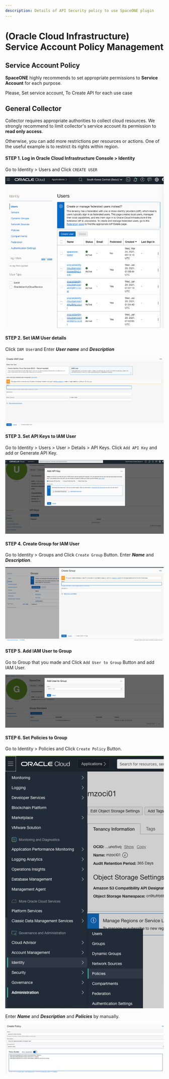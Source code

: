 ```yaml
---
description: Details of API Security policy to use SpaceONE plugin
---
```


# \(Oracle Cloud Infrastructure\) Service Account Policy Management

## Service Account Policy

**SpaceONE** highly recommends to set appropriate permissions to **Service Account** for each purpose. 

Please, Set service account,  To Create API for each use case



## General Collector 

Collector requires appropriate authorities to collect cloud resources. We strongly recommend to limit collector's service account its permission to **read only access**. 

Otherwise, you can add more restrictions per resources or actions. One of the useful example is to restrict its rights within region.

#### STEP 1. Log in Oracle Cloud Infrastructure Console &gt; Identity

Go to Identity &gt; Users and Click   `CREATE USER`

![](../../.gitbook/assets/create_user_button.png)

#### STEP 2. Set IAM User details

Click  `IAM User`and Enter  _**User name**_ and _**Description**_ 

![](../../.gitbook/assets/create_iam_user.png)

#### STEP 3. Set API Keys to IAM User 

Go to Identity &gt; Users &gt; User &gt; Details &gt; API Keys. Click  `Add API Key`  and add or Generate API Key. 

![](../../.gitbook/assets/add_or_generate_api_key.png)



#### STEP 4. Create Group for IAM User 

Go to Identity &gt; Groups and Click   `Create Group` Button. Enter _**Name**_ and _**Description**_.

![](../../.gitbook/assets/create_group.png)

#### STEP 5. Add IAM User to Group

Go to Group that you made and Click  `Add User to Group`  Button and add IAM User. 

![](../../.gitbook/assets/add_user_to_group.png)

#### STEP 6. Set Policies to Group

Go to Identity &gt; Policies and Click  `Create Policy` Button.

![](../../.gitbook/assets/move_to_policies.png)



Enter _**Name**_ and _**Description**_ and _**Policies**_ by manually.

![](../../.gitbook/assets/create_policies.png)



